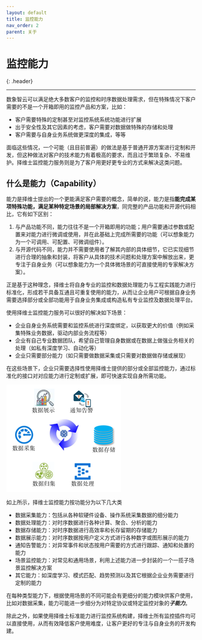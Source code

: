 ```yaml
---
layout: default
title: 监控能力
nav_order: 2
parent: 关于
---
```


# 监控能力
{: .header}

---

数象智云可以满足绝大多数客户的监控和时序数据处理需求，但在特殊情况下客户需要的不是一个开箱即用的监控产品和方案，比如：

* 客户需要特殊的定制甚至对监控系统系统功能进行扩展
* 出于安全性及其它因素的考虑，客户需要对数据做特殊的存储和处理
* 客户需要与自身业务系统做更深度的集成，等等

面临这些情况，一个可能（且目前普遍）的做法是基于普通开源方案进行定制和开发，但这种做法对客户的技术能力有着极高的要求，而且过于繁琐复杂、不易维护。择维士监控能力服务则是为了客户用更好更专业的方式来解决这类问题。

## 什么是能力（Capability）

能力是择维士提出的一个更能满足客户需要的概念，简单的说，能力是指**能完成某项特殊功能，满足某种特定场景的局部解决方案**，同完整的产品功能和开源代码相比，它有如下区别：

1. 与产品功能不同，能力往往不是一个开箱即用的功能；用户需要通过参数或配置来对能力进行微调或使用，并在此基础上完成所需要的功能（可以想象能力为一个可调用、可配置、可微调组件）。
2. 与开源代码不同，能力并不需要使用者了解其内部的具体细节，它已实现细节进行合理的抽象和封装，将客户从具体的技术问题和处理方案中解放出来，更专注于自身业务（可以想象能力为一个具体微场景的可直接使用的专家解决方案）。

正是基于这种理念，择维士将自身专业的监控和数据处理能力与工程实践能力进行标准化，形成若干具备互通且可重复使用的能力，从而让企业用户可根据自身业务需要选择部分或全部功能用于自身业务集成或构造私有专业监控及数据处理平台。

使用择维士监控能力服务可以很好的解决如下场景：
* 企业自身业务系统需要和监控系统进行深度绑定，以获取更大的价值（例如采集特殊业务数据，驱动内部业务流程等）
* 企业有自己专业数据团队，希望自己管理自身数据或在数据上做强业务相关的处理（如私有深度学习、自动化等）
* 企业只需要部分能力（如只需要做数据采集或只需要对数据做存储或展现）

在这些场景下，企业只需要选择性使用择维士提供的部分或全部监控能力，通过标准化的接口对对应能力进行定制或扩展，即可快速实现自身所需功能。

![cap.png](/assets/images/about/cap.png)

如上所示，择维士监控能力按功能分为以下几大类
* 数据采集能力：包括从各种软硬件设备、操作系统采集数据的细分能力
* 数据处理能力：对时序数据进行各种计算、聚合、分析的能力
* 数据存储能力：对时序数据进行高效率和长存留期的存储能力
* 数据展示能力：对时序数据按用户定义方式进行各种数字或图形展示的能力
* 通知告警能力：对异常事件和状态按用户需要的方式进行跟踪、通知和处置的能力
* 场景监控能力：对常见和通用场景，利用上述能力进一步封装的一个一揽子场景监控解决方案
* 其它能力：如深度学习、模式匹配、趋势预测以及其它根据企业业务需要进行定制的能力

在每种类型能力下，根据使用场景的不同可能会有更细分的能力模块供客户使用，比如对数据采集，能力可能进一步细分为对特定协议或特定监控对象的***子能力***。

除此之外，如果使用择维士标准能力进行监控系统构建，择维士所有监控插件均可以直接使用，从而有效降低客户使用难度，让客户更好的专注与自身业务的开发构建。